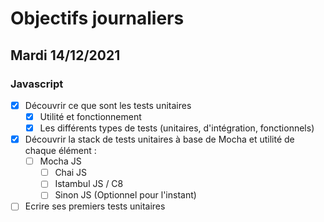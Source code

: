 # Objectifs journaliers

## Mardi 14/12/2021

### Javascript

* [X] Découvrir ce que sont les tests unitaires
  * [X] Utilité et fonctionnement
  * [X] Les différents types de tests (unitaires, d'intégration, fonctionnels)
* [X] Découvrir la stack de tests unitaires à base de Mocha et utilité de chaque élément : 
  * [ ] Mocha JS
    * [ ] Chai JS
    * [ ] Istambul JS / C8
    * [ ] Sinon JS (Optionnel pour l'instant)
* [ ] Ecrire ses premiers tests unitaires

